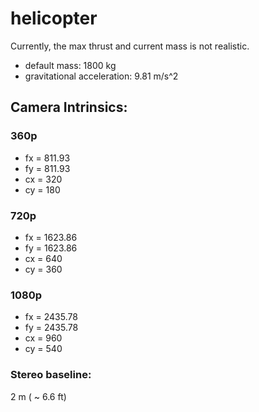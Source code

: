 # helicopter

Currently, the max thrust and current mass is not realistic.

- default mass: 1800 kg
- gravitational acceleration: 9.81 m/s^2


## Camera Intrinsics:

### 360p

- fx = 811.93
- fy = 811.93
- cx = 320
- cy = 180

### 720p

- fx = 1623.86
- fy = 1623.86
- cx = 640
- cy = 360

### 1080p

- fx = 2435.78
- fy = 2435.78
- cx = 960
- cy = 540


### Stereo baseline: 
2 m ( ~ 6.6 ft)